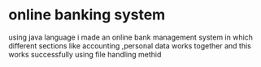 # online banking system
 using java language i made an online bank management system in which different sections like accounting ,personal data works together and this works successfully using file handling methid 
